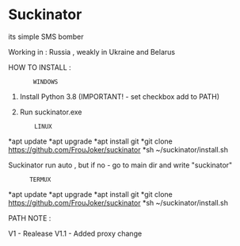 # Suckinator
its simple SMS bomber

Working in : Russia , weakly in Ukraine and Belarus

HOW TO INSTALL :


           WINDOWS

1. Install Python 3.8 (IMPORTANT! - set checkbox add to PATH) 
2. Run suckinator.exe

           LINUX

*apt update 
*apt upgrade
*apt install git
*git clone https://github.com/FrouJoker/suckinator
*sh ~/suckinator/install.sh

Suckinator run auto , but if no - go to main dir and write "suckinator"

          
          TERMUX

*apt update 
*apt upgrade
*apt install git
*git clone https://github.com/FrouJoker/suckinator
*sh ~/suckinator/install.sh


PATH NOTE :

V1 - Realease
V1.1 - Added proxy change
